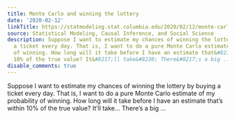 ```yaml
---
title: Monte Carlo and winning the lottery
date: '2020-02-12'
linkTitle: https://statmodeling.stat.columbia.edu/2020/02/12/monte-carlo-winning-the-lottery/
source: Statistical Modeling, Causal Inference, and Social Science
description: Suppose I want to estimate my chances of winning the lottery by buying
  a ticket every day. That is, I want to do a pure Monte Carlo estimate of my probability
  of winning. How long will it take before I have an estimate that&#8217;s within
  10% of the true value? It&#8217;ll take&#8230; There&#8217;s a big ...
disable_comments: true
---
```

Suppose I want to estimate my chances of winning the lottery by buying a ticket every day. That is, I want to do a pure Monte Carlo estimate of my probability of winning. How long will it take before I have an estimate that&#8217;s within 10% of the true value? It&#8217;ll take&#8230; There&#8217;s a big ...